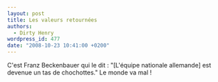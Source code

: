 ```yaml
---
layout: post
title: Les valeurs retournées
authors:
  - Dirty Henry
wordpress_id: 477
date: "2008-10-23 10:41:00 +0200"
---
```


C'est Franz Beckenbauer qui le dit : "[L'équipe nationale allemande] est devenue
un tas de chochottes." Le monde va mal !
